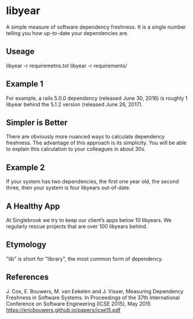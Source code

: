 # libyear

A simple measure of software dependency freshness. It is a single number telling you how up-to-date your dependencies are.

## Useage
libyear -r requiremetns.txt
libyear -r requirements/
## Example 1
For example, a rails 5.0.0 dependency (released June 30, 2016) is roughly 1 libyear behind the 5.1.2 version (released June 26, 2017).

## Simpler is Better
There are obviously more nuanced ways to calculate dependency freshness. The advantage of this approach is its simplicity. You will be able to explain this calculation to your colleagues in about 30s.

## Example 2
If your system has two dependencies, the first one year old, the second three, then your system is four libyears out-of-date.

## A Healthy App
At Singlebrook we try to keep our client’s apps below 10 libyears. We regularly rescue projects that are over 100 libyears behind.


## Etymology
"lib" is short for "library", the most common form of dependency.

## References
J. Cox, E. Bouwers, M. van Eekelen and J. Visser, Measuring Dependency Freshness in Software Systems. In Proceedings of the 37th International Conference on Software Engineering (ICSE 2015), May 2015 https://ericbouwers.github.io/papers/icse15.pdf
